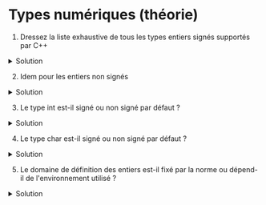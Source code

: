 # Types numériques (théorie)

1. Dressez la liste exhaustive de tous les types entiers signés supportés par C++ 

<details>
<summary>Solution</summary>

~~~cpp 
// chaque ligne correspond à un type qui peut s'écrire de diverse manières.

signed char;
signed short int; signed short; short int; short; 
signed int; int; signed;
signed long int; signed long; long int; long;
signed long long int; signed long long; long long int; long long; 
~~~

Notons que l'ordre des mots clés peut également varier. Par exemple, le type `signed long long int` peut 
s'écrire 

~~~cpp 
signed long long int; 
signed long int long; 
signed int long long; 
long signed long int; 
long signed int long;
// etcetera ... 
~~~

</details>

2. Idem pour les entiers non signés 

<details>
<summary>Solution</summary>

~~~cpp 
unsigned char;
unsigned short int; unsigned short; 
unsigned int; unsigned;
unsigned long int; unsigned long; 
unsigned long long int; unsigned long long; 
~~~

</details>

3. Le type int est-il signé ou non signé par défaut ?

<details>
<summary>Solution</summary>
signé
</details>

4. Le type char est-il signé ou non signé par défaut ? 


<details>
<summary>Solution</summary>
cela dépend du compilateur
</details>

5. Le domaine de définition des entiers est-il fixé par la norme ou dépend-il de l'environnement utilisé ?

<details>
<summary>Solution</summary>
Dépend de l'environnement utilisé
</details>
